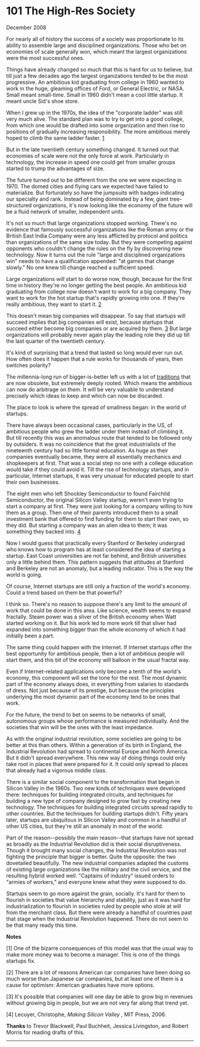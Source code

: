 # 101 The High-Res Society


  
 
  
 December 2008   
  
 For nearly all of history the success of a society was proportionate to its ability to assemble large and disciplined organizations. Those who bet on economies of scale generally won, which meant the largest organizations were the most successful ones.   
  
 Things have already changed so much that this is hard for us to believe, but till just a few decades ago the largest organizations tended to be the most progressive. An ambitious kid graduating from college in 1960 wanted to work in the huge, gleaming offices of Ford, or General Electric, or NASA. Small meant small-time. Small in 1960 didn't mean a cool little startup. It meant uncle Sid's shoe store.   
  
 When I grew up in the 1970s, the idea of the "corporate ladder" was still very much alive. The standard plan was to try to get into a good college, from which one would be drafted into some organization and then rise to positions of gradually increasing responsibility. The more ambitious merely hoped to climb the same ladder faster. [1](#the_highres_society_note1)   
  
 But in the late twentieth century something changed. It turned out that economies of scale were not the only force at work. Particularly in technology, the increase in speed one could get from smaller groups started to trump the advantages of size.   
  
 The future turned out to be different from the one we were expecting in 1970. The domed cities and flying cars we expected have failed to materialize. But fortunately so have the jumpsuits with badges indicating our specialty and rank. Instead of being dominated by a few, giant tree-structured organizations, it's now looking like the economy of the future will be a fluid network of smaller, independent units.   
  
 It's not so much that large organizations stopped working. There's no evidence that famously successful organizations like the Roman army or the British East India Company were any less afflicted by protocol and politics than organizations of the same size today. But they were competing against opponents who couldn't change the rules on the fly by discovering new technology. Now it turns out the rule "large and disciplined organizations win" needs to have a qualification appended: "at games that change slowly." No one knew till change reached a sufficient speed.   
  
 Large organizations _will_ start to do worse now, though, because for the first time in history they're no longer getting the best people. An ambitious kid graduating from college now doesn't want to work for a big company. They want to work for the hot startup that's rapidly growing into one. If they're really ambitious, they want to start it. [2](#the_highres_society_note2)   
  
 This doesn't mean big companies will disappear. To say that startups will succeed implies that big companies will exist, because startups that succeed either become big companies or are acquired by them. [3](#the_highres_society_note3) But large organizations will probably never again play the leading role they did up till the last quarter of the twentieth century.   
  
 It's kind of surprising that a trend that lasted so long would ever run out. How often does it happen that a rule works for thousands of years, then switches polarity?   
  
 The millennia-long run of bigger-is-better left us with a lot of [traditions](credentials.html) that are now obsolete, but extremely deeply rooted. Which means the ambitious can now do arbitrage on them. It will be very valuable to understand precisely which ideas to keep and which can now be discarded.   
  
 The place to look is where the spread of smallness began: in the world of startups.   
  
 There have always been occasional cases, particularly in the US, of ambitious people who grew the ladder under them instead of climbing it. But till recently this was an anomalous route that tended to be followed only by outsiders. It was no coincidence that the great industrialists of the nineteenth century had so little formal education. As huge as their companies eventually became, they were all essentially mechanics and shopkeepers at first. That was a social step no one with a college education would take if they could avoid it. Till the rise of technology startups, and in particular, Internet startups, it was very unusual for educated people to start their own businesses.   
  
 The eight men who left Shockley Semiconductor to found Fairchild Semiconductor, the original Silicon Valley startup, weren't even trying to start a company at first. They were just looking for a company willing to hire them as a group. Then one of their parents introduced them to a small investment bank that offered to find funding for them to start their own, so they did. But starting a company was an alien idea to them; it was something they backed into. [4](#the_highres_society_note4)   
  
 Now I would guess that practically every Stanford or Berkeley undergrad who knows how to program has at least considered the idea of starting a startup. East Coast universities are not far behind, and British universities only a little behind them. This pattern suggests that attitudes at Stanford and Berkeley are not an anomaly, but a leading indicator. This is the way the world is going.   
  
 Of course, Internet startups are still only a fraction of the world's economy. Could a trend based on them be that powerful?   
  
 I think so. There's no reason to suppose there's any limit to the amount of work that could be done in this area. Like science, wealth seems to expand fractally. Steam power was a sliver of the British economy when Watt started working on it. But his work led to more work till that sliver had expanded into something bigger than the whole economy of which it had initially been a part.   
  
 The same thing could happen with the Internet. If Internet startups offer the best opportunity for ambitious people, then a lot of ambitious people will start them, and this bit of the economy will balloon in the usual fractal way.   
  
 Even if Internet-related applications only become a tenth of the world's economy, this component will set the tone for the rest. The most dynamic part of the economy always does, in everything from salaries to standards of dress. Not just because of its prestige, but because the principles underlying the most dynamic part of the economy tend to be ones that work.   
  
 For the future, the trend to bet on seems to be networks of small, autonomous groups whose performance is measured individually. And the societies that win will be the ones with the least impedance.   
  
 As with the original industrial revolution, some societies are going to be better at this than others. Within a generation of its birth in England, the Industrial Revolution had spread to continental Europe and North America. But it didn't spread everywhere. This new way of doing things could only take root in places that were prepared for it. It could only spread to places that already had a vigorous middle class.   
  
 There is a similar social component to the transformation that began in Silicon Valley in the 1960s. Two new kinds of techniques were developed there: techniques for building integrated circuits, and techniques for building a new type of company designed to grow fast by creating new technology. The techniques for building integrated circuits spread rapidly to other countries. But the techniques for building startups didn't. Fifty years later, startups are ubiquitous in Silicon Valley and common in a handful of other US cities, but they're still an anomaly in most of the world.   
  
 Part of the reason--possibly the main reason--that startups have not spread as broadly as the Industrial Revolution did is their social disruptiveness. Though it brought many social changes, the Industrial Revolution was not fighting the principle that bigger is better. Quite the opposite: the two dovetailed beautifully. The new industrial companies adapted the customs of existing large organizations like the military and the civil service, and the resulting hybrid worked well. "Captains of industry" issued orders to "armies of workers," and everyone knew what they were supposed to do.   
  
 Startups seem to go more against the grain, socially. It's hard for them to flourish in societies that value hierarchy and stability, just as it was hard for industrialization to flourish in societies ruled by people who stole at will from the merchant class. But there were already a handful of countries past that stage when the Industrial Revolution happened. There do not seem to be that many ready this time.   
  
 
  
 
  
 
  
 
  
 
  
 
  
 **Notes**   
  
 <a name=the_highres_society_note1>[1]</a> One of the bizarre consequences of this model was that the usual way to make more money was to become a manager. This is one of the things startups 
fix.  
 
  
 <a name=the_highres_society_note2>[2]</a> There are a lot of reasons American car companies have been doing so much worse than Japanese car companies, but at least one of them is a cause for optimism: American graduates have more options.   
  
 <a name=the_highres_society_note3>[3]</a> It's possible that companies will one day be able to grow big in revenues without growing big in people, but we are not very far along that trend yet.   
  
 <a name=the_highres_society_note4>[4]</a> Lecuyer, Christophe, _Making Silicon Valley_ , MIT Press, 2006.   
  
 **Thanks** to Trevor Blackwell, Paul Buchheit, Jessica Livingston, and Robert Morris for reading drafts of this.   
  
 
  
 
  
 
  
 

 
* * *
 

 

